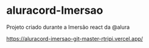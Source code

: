 # aluracord-Imersao
Projeto criado durante a Imersão react da @alura

https://aluracord-imersao-git-master-rtripi.vercel.app/
